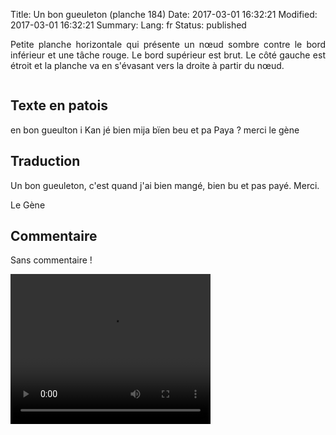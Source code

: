 Title: Un bon gueuleton (planche 184)
Date: 2017-03-01 16:32:21
Modified: 2017-03-01 16:32:21
Summary: 
Lang: fr
Status: published

<p style="text-align:justify;">Petite planche horizontale qui présente un nœud sombre contre le bord inférieur et une tâche rouge. Le bord supérieur est brut. Le  côté gauche est étroit et la planche va en s'évasant vers la droite à partir du nœud. </p>

<figure class="image-block" style="float: center;">
  <img alt="" src="{static}/images/planche_184.png">
  <figcaption style="max-width: 680px"></figcaption>
</figure>


## Texte en patois
en bon gueulton i Kan jé bien mija bïen beu et pa Paya ?         merci    		le gène

## Traduction
Un bon gueuleton, c'est quand j'ai bien mangé, bien bu et pas payé.   Merci.

Le Gène

## Commentaire
Sans commentaire !



<video width="320" height="240" controls>
  <source src="https://d1njpgd0ygatdn.cloudfront.net/video_184.mp4" type="video/mp4">
</video>
